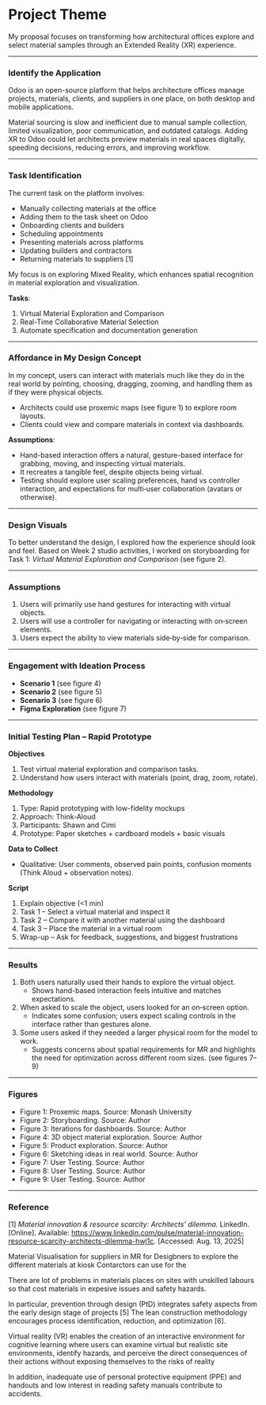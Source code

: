 # Project Theme

My proposal focuses on transforming how architectural offices explore and select material samples through an Extended Reality (XR) experience.

---

### Identify the Application

Odoo is an open-source platform that helps architecture offices manage projects, materials, clients, and suppliers in one place, on both desktop and mobile applications.  

Material sourcing is slow and inefficient due to manual sample collection, limited visualization, poor communication, and outdated catalogs. Adding XR to Odoo could let architects preview materials in real spaces digitally, speeding decisions, reducing errors, and improving workflow.

---

### Task Identification

The current task on the platform involves:  
- Manually collecting materials at the office  
- Adding them to the task sheet on Odoo  
- Onboarding clients and builders  
- Scheduling appointments  
- Presenting materials across platforms  
- Updating builders and contractors  
- Returning materials to suppliers [1]  

My focus is on exploring Mixed Reality, which enhances spatial recognition in material exploration and visualization.  

**Tasks**:  
1. Virtual Material Exploration and Comparison  
2. Real-Time Collaborative Material Selection  
3. Automate specification and documentation generation  

---

### Affordance in My Design Concept

In my concept, users can interact with materials much like they do in the real world by pointing, choosing, dragging, zooming, and handling them as if they were physical objects.  

- Architects could use proxemic maps (see figure 1) to explore room layouts.  
- Clients could view and compare materials in context via dashboards.  

**Assumptions**:  
- Hand-based interaction offers a natural, gesture-based interface for grabbing, moving, and inspecting virtual materials.  
- It recreates a tangible feel, despite objects being virtual.  
- Testing should explore user scaling preferences, hand vs controller interaction, and expectations for multi‑user collaboration (avatars or otherwise).  

---

### Design Visuals

To better understand the design, I explored how the experience should look and feel. Based on Week 2 studio activities, I worked on storyboarding for Task 1: *Virtual Material Exploration and Comparison* (see figure 2).

---

### Assumptions

1. Users will primarily use hand gestures for interacting with virtual objects.  
2. Users will use a controller for navigating or interacting with on‑screen elements.  
3. Users expect the ability to view materials side‑by‑side for comparison.  

---

### Engagement with Ideation Process

- **Scenario 1** (see figure 4)  
- **Scenario 2** (see figure 5)  
- **Scenario 3** (see figure 6)  
- **Figma Exploration** (see figure 7)  

---

### Initial Testing Plan – Rapid Prototype

**Objectives**  
1. Test virtual material exploration and comparison tasks.  
2. Understand how users interact with materials (point, drag, zoom, rotate).  

**Methodology**  
1. Type: Rapid prototyping with low-fidelity mockups  
2. Approach: Think‑Aloud  
3. Participants: Shawn and Cimi  
4. Prototype: Paper sketches + cardboard models + basic visuals  

**Data to Collect**  
- Qualitative: User comments, observed pain points, confusion moments (Think Aloud + observation notes).  

**Script**  
1. Explain objective (<1 min)  
2. Task 1 – Select a virtual material and inspect it  
3. Task 2 – Compare it with another material using the dashboard  
4. Task 3 – Place the material in a virtual room  
5. Wrap-up – Ask for feedback, suggestions, and biggest frustrations  

---

### Results

1. Both users naturally used their hands to explore the virtual object.  
   - Shows hand-based interaction feels intuitive and matches expectations.  
2. When asked to scale the object, users looked for an on‑screen option.  
   - Indicates some confusion; users expect scaling controls in the interface rather than gestures alone.  
3. Some users asked if they needed a larger physical room for the model to work.  
   - Suggests concerns about spatial requirements for MR and highlights the need for optimization across different room sizes. (see figures 7–9)  

---

### Figures

- Figure 1: Proxemic maps. Source: Monash University  
- Figure 2: Storyboarding. Source: Author  
- Figure 3: Iterations for dashboards. Source: Author  
- Figure 4: 3D object material exploration. Source: Author  
- Figure 5: Product exploration. Source: Author  
- Figure 6: Sketching ideas in real world. Source: Author  
- Figure 7: User Testing. Source: Author  
- Figure 8: User Testing. Source: Author  
- Figure 9: User Testing. Source: Author  

---

### Reference

[1] *Material innovation & resource scarcity: Architects' dilemma.* LinkedIn. [Online]. Available: https://www.linkedin.com/pulse/material-innovation-resource-scarcity-architects-dilemma-hwj1c. [Accessed: Aug. 13, 2025]  





Material Visualisation for suppliers in MR for Desigbners to explore the different materials at kiosk
Contarctors can use for the 

There are lot of problems in materials places on sites with unskilled labours so that cost materials in expesive issues and safety hazards. 

In particular, prevention through design (PtD) integrates safety aspects from the early design stage of projects [5]
The lean construction methodology encourages process identification, reduction, and optimization [6].

Virtual reality (VR) enables the creation of an interactive environment for cognitive learning where users can examine virtual but realistic site environments, identify hazards, and perceive the direct consequences of their actions without exposing themselves to the risks of reality


In addition, inadequate use of personal protective equipment (PPE) and handouts and low interest in reading safety manuals contribute to accidents.

